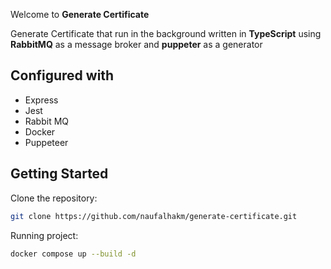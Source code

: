Welcome to **Generate Certificate**

Generate Certificate that run in the background written in **TypeScript** using **RabbitMQ** as a message broker and **puppeter** as a generator 

## Configured with

- Express
- Jest
- Rabbit MQ
- Docker
- Puppeteer

## Getting Started

Clone the repository:

```bash
git clone https://github.com/naufalhakm/generate-certificate.git
```
Running project:

```bash
docker compose up --build -d
```
